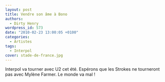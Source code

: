 ```yaml
---
layout: post
title: Vendre son âme à Bono
authors:
  - Dirty Henry
wordpress_id: 573
date: "2010-02-23 13:00:05 +0100"
categories:
  - Artistes
tags:
  - Interpol
cover: stade-de-france.jpg
---
```


Interpol va tourner avec U2 cet été. Espérons que les Strokes ne tourneront pas
avec Mylène Farmer. Le monde va mal !
